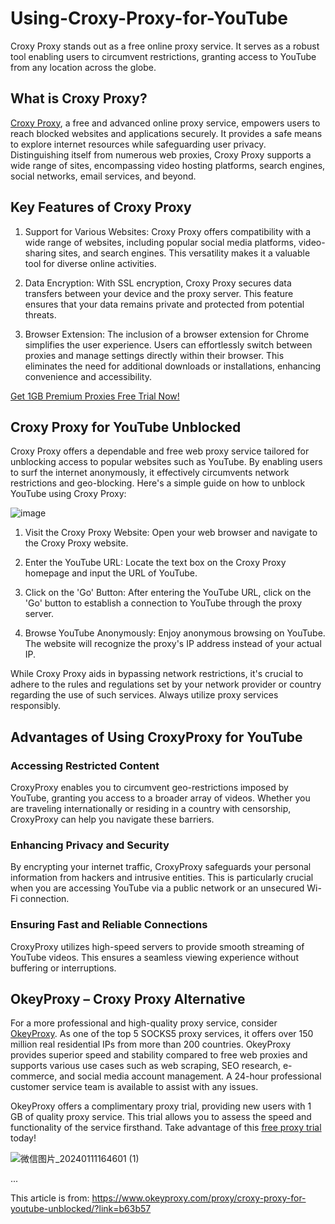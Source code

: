 # Using-Croxy-Proxy-for-YouTube
Croxy Proxy stands out as a free online proxy service. It serves as a robust tool enabling users to circumvent restrictions, granting access to YouTube from any location across the globe.

## What is Croxy Proxy?

[Croxy Proxy](https://www.okeyproxy.com/proxy/croxy-proxy-for-youtube-unblocked/?link=b63b57), a free and advanced online proxy service, empowers users to reach blocked websites and applications securely. It provides a safe means to explore internet resources while safeguarding user privacy. Distinguishing itself from numerous web proxies, Croxy Proxy supports a wide range of sites, encompassing video hosting platforms, search engines, social networks, email services, and beyond.

## Key Features of Croxy Proxy

1. Support for Various Websites: Croxy Proxy offers compatibility with a wide range of websites, including popular social media platforms, video-sharing sites, and search engines. This versatility makes it a valuable tool for diverse online activities.

2. Data Encryption: With SSL encryption, Croxy Proxy secures data transfers between your device and the proxy server. This feature ensures that your data remains private and protected from potential threats.

3. Browser Extension: The inclusion of a browser extension for Chrome simplifies the user experience. Users can effortlessly switch between proxies and manage settings directly within their browser. This eliminates the need for additional downloads or installations, enhancing convenience and accessibility.

[Get 1GB Premium Proxies Free Trial Now!](https://www.okeyproxy.com/proxy/free-trial-of-residential-proxies/?link=b63b57)

## Croxy Proxy for YouTube Unblocked

Croxy Proxy offers a dependable and free web proxy service tailored for unblocking access to popular websites such as YouTube. By enabling users to surf the internet anonymously, it effectively circumvents network restrictions and geo-blocking. Here's a simple guide on how to unblock YouTube using Croxy Proxy:

![image](https://github.com/okeyproxy2/Using-Croxy-Proxy-for-YouTube-Unblocked/assets/155126786/cd1fd329-1ef7-43f5-a0ed-278c676c3a7a)

1. Visit the Croxy Proxy Website: Open your web browser and navigate to the Croxy Proxy website.

2. Enter the YouTube URL: Locate the text box on the Croxy Proxy homepage and input the URL of YouTube.

3. Click on the 'Go' Button: After entering the YouTube URL, click on the 'Go' button to establish a connection to YouTube through the proxy server.

4. Browse YouTube Anonymously: Enjoy anonymous browsing on YouTube. The website will recognize the proxy's IP address instead of your actual IP.

While Croxy Proxy aids in bypassing network restrictions, it's crucial to adhere to the rules and regulations set by your network provider or country regarding the use of such services. Always utilize proxy services responsibly.

## Advantages of Using CroxyProxy for YouTube

### Accessing Restricted Content
CroxyProxy enables you to circumvent geo-restrictions imposed by YouTube, granting you access to a broader array of videos. Whether you are traveling internationally or residing in a country with censorship, CroxyProxy can help you navigate these barriers.

### Enhancing Privacy and Security
By encrypting your internet traffic, CroxyProxy safeguards your personal information from hackers and intrusive entities. This is particularly crucial when you are accessing YouTube via a public network or an unsecured Wi-Fi connection.

### Ensuring Fast and Reliable Connections
CroxyProxy utilizes high-speed servers to provide smooth streaming of YouTube videos. This ensures a seamless viewing experience without buffering or interruptions.

## OkeyProxy – Croxy Proxy Alternative

For a more professional and high-quality proxy service, consider [OkeyProxy](https://www.okeyproxy.com/en?link=b63b57). As one of the top 5 SOCKS5 proxy services, it offers over 150 million real residential IPs from more than 200 countries. OkeyProxy provides superior speed and stability compared to free web proxies and supports various use cases such as web scraping, SEO research, e-commerce, and social media account management. A 24-hour professional customer service team is available to assist with any issues.

OkeyProxy offers a complimentary proxy trial, providing new users with 1 GB of quality proxy service. This trial allows you to assess the speed and functionality of the service firsthand. Take advantage of this [free proxy trial](https://www.okeyproxy.com/proxy?link=b63b57) today!

![微信图片_20240111164601 (1)](https://github.com/okeyproxy2/Using-Croxy-Proxy-for-YouTube-Unblocked/assets/155126786/46720978-dfaf-4439-a6d5-cc0204615afc)

...

This article is from: https://www.okeyproxy.com/proxy/croxy-proxy-for-youtube-unblocked/?link=b63b57
